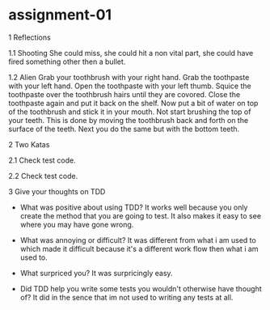 # assignment-01

1 Reflections

1.1     Shooting
She could miss, she could hit a non vital part, she could have fired something other then a bullet.

1.2     Alien
Grab your toothbrush with your right hand. Grab the toothpaste with your left hand. Open the toothpaste with your left thumb. Squice the toothpaste over the toothbrush hairs until they are covored. Close the toothpaste again and put it back on the shelf. Now put a bit of water on top of the toothbrush and stick it in your mouth. Not start brushing the top of your teeth. This is done by moving the toothbrush back and forth on the surface of the teeth. Next you do the same but with the bottom teeth.

2 Two Katas

2.1     Check test code.

2.2     Check test code.

3 Give your thoughts on TDD

* What was positive about using TDD?
It works well because you only create the method that you are going to test. It also makes it easy to see where you may have gone wrong.

* What was annoying or difficult?
It was different from what i am used to which made it difficult because it's a different work flow then what i am used to.

* What surpriced you?
It was surpricingly easy.

* Did TDD help you write some tests you wouldn't otherwise have thought of?
It did in the sence that im not used to writing any tests at all.